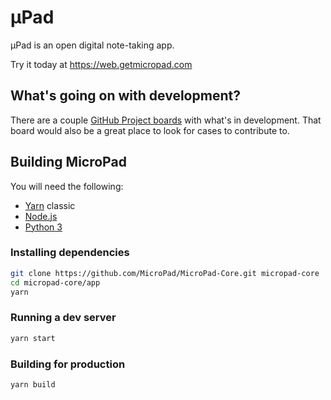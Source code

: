 # µPad
µPad is an open digital note-taking app.

Try it today at https://web.getmicropad.com

## What's going on with development?
There are a couple [GitHub Project boards](https://github.com/orgs/MicroPad/projects) with what's in development. That board would also be a great place to look for cases to contribute to.

## Building MicroPad
You will need the following:  
- [Yarn](https://classic.yarnpkg.com/lang/en/) classic
- [Node.js](https://nodejs.org/en/)
- [Python 3](https://www.python.org/)

### Installing dependencies
```bash
git clone https://github.com/MicroPad/MicroPad-Core.git micropad-core
cd micropad-core/app
yarn
```

### Running a dev server
```bash
yarn start
```
### Building for production
```bash
yarn build
```

